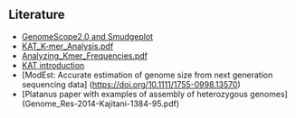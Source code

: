 ## Literature 

* [GenomeScope2.0 and Smudgeplot](GenomeScope_Smudgeplot.pdf) 
* [KAT_K-mer_Analysis.pdf](KAT_K-mer_Analysis.pdf)
* [Analyzing_Kmer_Frequencies.pdf](Analyzing_Kmer_Frequencies.pdf)
* [KAT introduction](https://kat.readthedocs.io/en/latest/walkthrough.html)
* [ModEst: Accurate estimation of genome size from next generation sequencing data] (https://doi.org/10.1111/1755-0998.13570)
* [Platanus paper with examples of assembly of heterozygous genomes] (Genome_Res-2014-Kajitani-1384-95.pdf)
